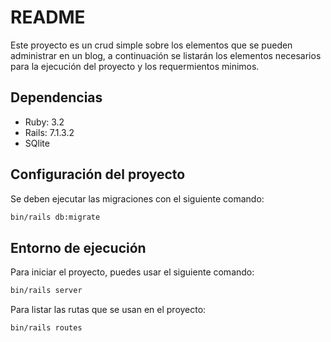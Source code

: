 # README

Este proyecto es un crud simple sobre los elementos que se pueden administrar en un blog, a continuación se listarán los elementos necesarios para la ejecución del proyecto y los requermientos minimos.


## Dependencias

* Ruby: 3.2
* Rails: 7.1.3.2
* SQlite

## Configuración del proyecto

Se deben ejecutar las migraciones con el siguiente comando:

```bash
bin/rails db:migrate
```


## Entorno de ejecución

Para iniciar el proyecto, puedes usar el siguiente comando:

```bash
bin/rails server
```

Para listar las rutas que se usan en el proyecto:
```bash
bin/rails routes
```
